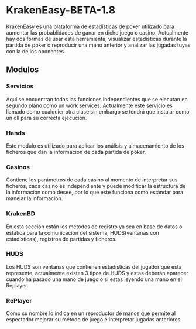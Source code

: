 # KrakenEasy-BETA-1.8

KrakenEasy es una plataforma de estadísticas de poker utilizado para aumentar las probablidades de ganar en dicho juego o casino. Actualmente hay dos formas de usar esta herramienta, visualizar estadísticas durante la partida de poker o reproducir una mano anterior y analizar las jugadas tuyas con la de los oponentes.


## Modulos


### Servicios
Aquí se encuentran todas las funciones independientes que se ejecutan en segundo plano como un work services. Actualmente este servicio es llamado como cualquier otra clase sin embargo se tendrá que instalar como un dll para su correcta ejecución.

### Hands
Este modulo es utilizado para aplicar los análisis y almacenamiento de los ficheros que dan la información de cada partida de poker.

### Casinos
Contiene los parámetros de cada casino al momento de interpretar sus ficheros, cada casino es independiente y puede modificar la estructura de la información como desee, por lo que este funciona como estándar para manejar la información.

### KrakenBD

En esta sección están los métodos de registro ya sea en base de datos o estática para la comunicación del sistema, HUDS(ventanas con estadísticas), registros de partidas y ficheros.

### HUDS
Los HUDS son ventanas que contienen estadísticas del jugador que esta represente, actualmente existen 3 tipos de HUDS y estas deberán aparecer cuando ha pasado una mano de juego o si estas leyendo una mano en el Replayer.


### RePlayer
Como su nombre lo indica en un reproductor de manos que permite al espectador mejorar su método de juego e interpretar jugadas anteriores.
